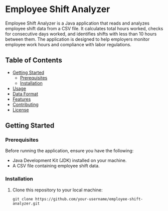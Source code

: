 # Employee Shift Analyzer

Employee Shift Analyzer is a Java application that reads and analyzes employee shift data from a CSV file. It calculates total hours worked, checks for consecutive days worked, and identifies shifts with less than 10 hours between them. The application is designed to help employers monitor employee work hours and compliance with labor regulations.

## Table of Contents

- [Getting Started](#getting-started)
  - [Prerequisites](#prerequisites)
  - [Installation](#installation)
- [Usage](#usage)
- [Data Format](#data-format)
- [Features](#features)
- [Contributing](#contributing)
- [License](#license)

## Getting Started

### Prerequisites

Before running the application, ensure you have the following:

- Java Development Kit (JDK) installed on your machine.
- A CSV file containing employee shift data.

### Installation

1. Clone this repository to your local machine:

   ```shell
   git clone https://github.com/your-username/employee-shift-analyzer.git
